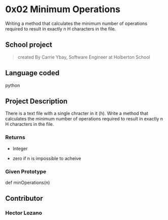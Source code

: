 # 0x02 Minimum Operations

Writing a method that calculates the minimum number of operations required to result in exactly n H characters in the file.

## School project

>created By Carrie Ybay, Software Engineer at Holberton School

## Language coded

python

## Project Description

There is a text file with a single chracter in it (h). Write a method that calculates the minimum number of operations required to result in exactly n H characters in the file.

### Returns

* Integer

* zero if n is impossible to acheive

### Given Prototype

def minOperations(n)

## Contributor

### Hector Lozano
